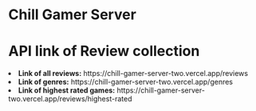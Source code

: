 # Chill Gamer Server

# API link of Review collection

<li><b>Link of all reviews:</b> https://chill-gamer-server-two.vercel.app/reviews</li>

<li><b>Link of genres:</b> https://chill-gamer-server-two.vercel.app/genres</li>

<li><b>Link of highest rated games:</b> https://chill-gamer-server-two.vercel.app/reviews/highest-rated</li>
